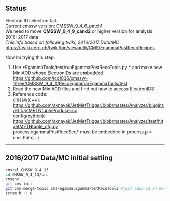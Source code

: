 ## Status  
Electron ID selection fail..  
Current cmssw version: CMSSW_9_4_6_patch1  
We need to move **CMSSW_9_4_9_cand2** or higher version for analysis 2016+2017 data  
*This info based on following twiki, 2016/2017 Data/MC*  
https://twiki.cern.ch/twiki/bin/viewauth/CMS/EgammaPostRecoRecipes  
  
Now Im trying this step:  
1. Use *EgammaTools/test/runEgammaPostRecoTools.py * and make new MiniAOD whose ElectronIDs are embedded  
https://github.com/ico1036/cmssw-1/tree/CMSSW_9_4_X/RecoEgamma/EgammaTools/test  
2. Read the new MiniAOD files and find out how to access ElectronIDS  
3. Reference code:  
cmssw(c++): https://github.com/aknayak/JetMetTrigger/blob/master/Analyzer/plugins/HLTJetMETNtupleProducer.cc  
config(python): https://github.com/aknayak/JetMetTrigger/blob/master/Analyzer/test/hltJetMETNtuple_cfg.py  
process.egammaPostRecoSeq* must be embedded in process.p = cms.Path(...)



---

## 2016/2017 Data/MC initial setting  
```bash
cmsrel CMSSW_9_4_13
cd CMSSW_9_4_13/src
cmsenv
git cms-init
git cms-merge-topic cms-egamma:EgammaPostRecoTools #just adds in an extra file to have a setup function to make things easier
scram b -j 8
```



